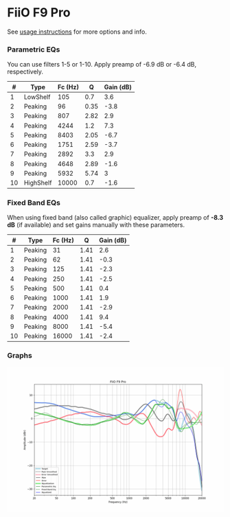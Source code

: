 # FiiO F9 Pro
See [usage instructions](https://github.com/jaakkopasanen/AutoEq#usage) for more options and info.

### Parametric EQs
You can use filters 1-5 or 1-10. Apply preamp of -6.9 dB or -6.4 dB, respectively.

|   # | Type      |   Fc (Hz) |    Q |   Gain (dB) |
|-----|-----------|-----------|------|-------------|
|   1 | LowShelf  |       105 | 0.7  |         3.6 |
|   2 | Peaking   |        96 | 0.35 |        -3.8 |
|   3 | Peaking   |       807 | 2.82 |         2.9 |
|   4 | Peaking   |      4244 | 1.2  |         7.3 |
|   5 | Peaking   |      8403 | 2.05 |        -6.7 |
|   6 | Peaking   |      1751 | 2.59 |        -3.7 |
|   7 | Peaking   |      2892 | 3.3  |         2.9 |
|   8 | Peaking   |      4648 | 2.89 |        -1.6 |
|   9 | Peaking   |      5932 | 5.74 |         3   |
|  10 | HighShelf |     10000 | 0.7  |        -1.6 |

### Fixed Band EQs
When using fixed band (also called graphic) equalizer, apply preamp of **-8.3 dB** (if available) and set gains manually with these parameters.

|   # | Type    |   Fc (Hz) |    Q |   Gain (dB) |
|-----|---------|-----------|------|-------------|
|   1 | Peaking |        31 | 1.41 |         2.6 |
|   2 | Peaking |        62 | 1.41 |        -0.3 |
|   3 | Peaking |       125 | 1.41 |        -2.3 |
|   4 | Peaking |       250 | 1.41 |        -2.5 |
|   5 | Peaking |       500 | 1.41 |         0.4 |
|   6 | Peaking |      1000 | 1.41 |         1.9 |
|   7 | Peaking |      2000 | 1.41 |        -2.9 |
|   8 | Peaking |      4000 | 1.41 |         9.4 |
|   9 | Peaking |      8000 | 1.41 |        -5.4 |
|  10 | Peaking |     16000 | 1.41 |        -2.4 |

### Graphs
![](./FiiO%20F9%20Pro.png)
